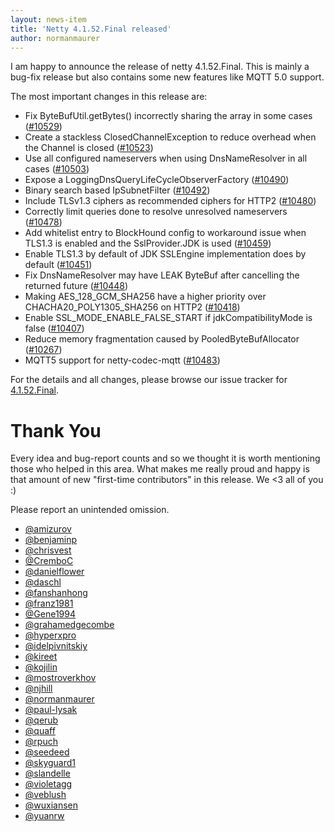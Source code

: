 ```yaml
---
layout: news-item
title: 'Netty 4.1.52.Final released'
author: normanmaurer
---
```


I am happy to announce the release of netty 4.1.52.Final. This is mainly a bug-fix release but also contains some new features like MQTT 5.0 support.

The most important changes in this release are:

* Fix ByteBufUtil.getBytes() incorrectly sharing the array in some cases ([#10529](https://github.com/netty/netty/pull/10529))
* Create a stackless ClosedChannelException to reduce overhead when the Channel is closed ([#10523](https://github.com/netty/netty/pull/10523))
* Use all configured nameservers when using DnsNameResolver in all cases ([#10503](https://github.com/netty/netty/pull/10503))
* Expose a LoggingDnsQueryLifeCycleObserverFactory ([#10490](https://github.com/netty/netty/pull/10490))
* Binary search based IpSubnetFilter ([#10492](https://github.com/netty/netty/pull/10492))
* Include TLSv1.3 ciphers as recommended ciphers for HTTP2 ([#10480](https://github.com/netty/netty/pull/10480))
* Correctly limit queries done to resolve unresolved nameservers ([#10478](https://github.com/netty/netty/pull/10478))
* Add whitelist entry to BlockHound config to workaround issue when TLS1.3 is enabled and the SslProvider.JDK is used ([#10459](https://github.com/netty/netty/pull/10459))
* Enable TLS1.3 by default of JDK SSLEngine implementation does by default ([#10451](https://github.com/netty/netty/pull/10451))
* Fix DnsNameResolver may have LEAK ByteBuf after cancelling the returned future ([#10448](https://github.com/netty/netty/pull/10448))
* Making AES_128_GCM_SHA256 have a higher priority over CHACHA20_POLY1305_SHA256 on HTTP2 ([#10418](https://github.com/netty/netty/pull/10418))
* Enable SSL_MODE_ENABLE_FALSE_START if jdkCompatibilityMode is false ([#10407](https://github.com/netty/netty/pull/10407))
* Reduce memory fragmentation caused by PooledByteBufAllocator ([#10267](https://github.com/netty/netty/pull/10267))
* MQTT5 support for netty-codec-mqtt ([#10483](https://github.com/netty/netty/pull/10483))

For the details and all changes, please browse our issue tracker for [4.1.52.Final](https://github.com/netty/netty/issues?q=is%3Aclosed+milestone%3A4.1.52.Final). 

# Thank You

Every idea and bug-report counts and so we thought it is worth mentioning those who helped in this area. What makes me really proud and happy is that amount of new "first-time contributors" in this release. We <3 all of you :)

Please report an unintended omission.
   
   
 
* [@amizurov](https://github.com/amizurov)
* [@benjaminp](https://github.com/benjaminp)
* [@chrisvest](https://github.com/chrisvest) 
* [@CremboC](https://github.com/CremboC)
* [@danielflower](https://github.com/danielflower)
* [@daschl](https://github.com/daschl)
* [@fanshanhong](https://github.com/fanshanhong)
* [@franz1981](https://github.com/franz1981)
* [@Gene1994](https://github.com/Gene1994)
* [@grahamedgecombe](https://github.com/grahamedgecombe)
* [@hyperxpro](https://github.com/hyperxpro)
* [@idelpivnitskiy](https://github.com/idelpivnitskiy)
* [@kireet](https://github.com/kireet)
* [@kojilin](https://github.com/kojilin)
* [@mostroverkhov](https://github.com/mostroverkhov)
* [@njhill](https://github.com/njhill)
* [@normanmaurer](https://github.com/normanmaurer)
* [@paul-lysak](https://github.com/paul-lysak)
* [@qerub](https://github.com/qerub)
* [@quaff](https://github.com/quaff)
* [@rpuch](https://github.com/rpuch)
* [@seedeed](https://github.com/seedeed)
* [@skyguard1](https://github.com/skyguard1)
* [@slandelle](https://github.com/slandelle) 
* [@violetagg](https://github.com/violetagg)
* [@veblush](https://github.com/veblush)
* [@wuxiansen](https://github.com/wuxiansen)
* [@yuanrw](https://github.com/yuanrw)


